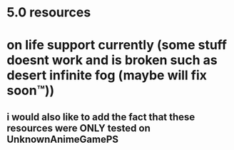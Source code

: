 # 5.0 resources
# on life support currently (some stuff doesnt work and is broken such as desert infinite fog (maybe will fix soon™️))
## i would also like to add the fact that these resources were ONLY tested on UnknownAnimeGamePS
